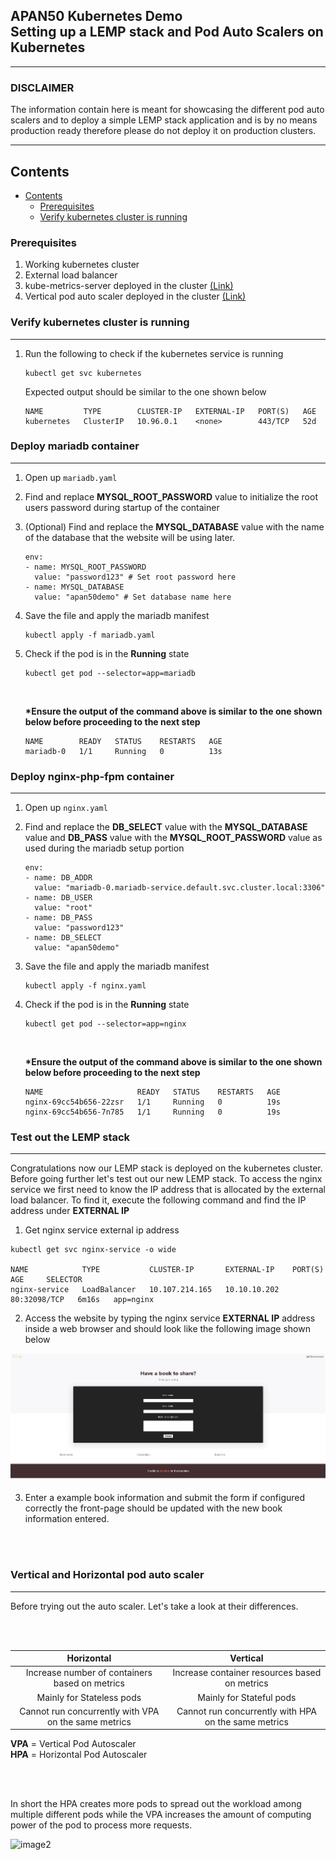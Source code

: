 ## APAN50 Kubernetes Demo <br> Setting up a LEMP stack and Pod Auto Scalers on Kubernetes
---

### DISCLAIMER
The information contain here is meant for showcasing the different pod auto scalers and to deploy a simple LEMP stack application
and is by no means production ready therefore please do not deploy it on production clusters.

---

## Contents
- [Contents](#contents)
  - [Prerequisites](#prerequisites)
  - [Verify kubernetes cluster is running](#VerifyKube)

### Prerequisites

1. Working kubernetes cluster
2. External load balancer
3. kube-metrics-server deployed in the cluster [(Link)](https://github.com/kubernetes-sigs/metrics-server)
4. Vertical pod auto scaler deployed in the cluster [(Link)](https://github.com/kubernetes/autoscaler/tree/master/vertical-pod-autoscaler)

<a name="VerifyKube"/></a> 

### Verify kubernetes cluster is running
---

1. Run the following to check if the kubernetes service is running

    ```
    kubectl get svc kubernetes
    ```
    
    Expected output should be similar to the one shown below
    
    ```
    NAME         TYPE        CLUSTER-IP   EXTERNAL-IP   PORT(S)   AGE
    kubernetes   ClusterIP   10.96.0.1    <none>        443/TCP   52d
    ```

<a name=""/></a>

### Deploy mariadb container
---

1. Open up ``` mariadb.yaml ```
2. Find and replace __MYSQL_ROOT_PASSWORD__ value to initialize the root users password during startup of the container
3. (Optional) Find and replace the __MYSQL_DATABASE__ value with the name of the database that the website will be using later.

    ```
    env:
    - name: MYSQL_ROOT_PASSWORD
      value: "password123" # Set root password here
    - name: MYSQL_DATABASE
      value: "apan50demo" # Set database name here
    ```

4. Save the file and apply the mariadb manifest

    ```
    kubectl apply -f mariadb.yaml
    ```

 
5. Check if the pod is in the __Running__ state

    ```
    kubectl get pod --selector=app=mariadb
    ```    
   <br>
   
    __*Ensure the output of the command above is similar to the one shown below before proceeding to the next step__
    
    ```
    NAME        READY   STATUS    RESTARTS   AGE
    mariadb-0   1/1     Running   0          13s
    ```       
    
 
### Deploy nginx-php-fpm container
---

1. Open up ``` nginx.yaml ```
2. Find and replace the __DB_SELECT__ value with the __MYSQL_DATABASE__ value and __DB_PASS__ value with the __MYSQL_ROOT_PASSWORD__ value as used during the mariadb setup portion

    ```
    env:
    - name: DB_ADDR
      value: "mariadb-0.mariadb-service.default.svc.cluster.local:3306"
    - name: DB_USER
      value: "root"
    - name: DB_PASS
      value: "password123"
    - name: DB_SELECT
      value: "apan50demo"
    ```
3. Save the file and apply the mariadb manifest

    ```
    kubectl apply -f nginx.yaml
    ```

 
4. Check if the pod is in the __Running__ state

    ```
    kubectl get pod --selector=app=nginx
    ```    
   <br>
   
    __*Ensure the output of the command above is similar to the one shown below before proceeding to the next step__
    
    ```
    NAME                     READY   STATUS    RESTARTS   AGE
    nginx-69cc54b656-22zsr   1/1     Running   0          19s
    nginx-69cc54b656-7n785   1/1     Running   0          19s
    ```         
 
 
 ### Test out the LEMP stack
 ---

 Congratulations now our LEMP stack is deployed on the kubernetes cluster. Before going further let's test out our new LEMP stack.
 To access the nginx service we first need to know the IP address that is allocated by the external load balancer. To find it, 
 execute the following command and find the IP address under __EXTERNAL IP__
 
 
 1. Get nginx service external ip address
 
   ``` 
   kubectl get svc nginx-service -o wide
   
   NAME            TYPE           CLUSTER-IP       EXTERNAL-IP    PORT(S)        AGE     SELECTOR
   nginx-service   LoadBalancer   10.107.214.165   10.10.10.202   80:32098/TCP   6m16s   app=nginx

   ```
  
  2. Access the website by typing the nginx service __EXTERNAL IP__ address inside a web browser and should look like the following image shown below
  
![image1](https://github.com/alexnjh/apan50-kube-demo/blob/master/images/image1.jpg "Book information webpage")
  
  
  3. Enter a example book information and submit the form if configured correctly the front-page should be updated with the new book information entered. 

<br>
<br>

 ### Vertical and Horizontal pod auto scaler
 ---

 Before trying out the auto scaler. Let's take a look at their differences.
 
<br>
<br>
 
| Horizontal        | Vertical           |
| :------------: |:-------------:|
| Increase number of containers based on metrics | Increase container resources based on metrics |
| Mainly for Stateless pods | Mainly for Stateful pods |
| Cannot run concurrently with VPA on the same metrics | Cannot run concurrently with HPA on the same metrics|

__VPA__ = Vertical Pod Autoscaler <br>
__HPA__ = Horizontal Pod Autoscaler

<br>
<br>

In short the HPA creates more pods to spread out the workload among multiple different pods while the VPA increases the amount of computing power of the pod to process more requests. 
 
![image2]( https://www.redswitches.com/hs-fs/hubfs/scaling-image.jpg?width=790&name=scaling-image.jpg")
 
 
 
 
